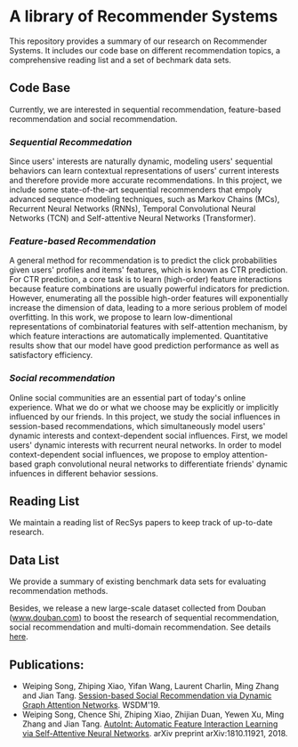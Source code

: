 # A library of Recommender Systems
This repository provides a summary of our research on Recommender Systems.
It includes our code base on different recommendation topics, a comprehensive 
reading list and a set of bechmark data sets.

## Code Base
Currently, we are interested in sequential recommendation, feature-based 
recommendation and social recommendation.

### *Sequential Recommedation*
Since users' interests are naturally dynamic, modeling users' sequential behaviors 
can learn contextual representations of users' current interests and therefore provide 
more accurate recommendations. In this project, we include some state-of-the-art 
sequential recommenders that empoly advanced sequence modeling techniques, such as 
Markov Chains (MCs), Recurrent Neural Networks (RNNs), Temporal Convolutional Neural
Networks (TCN) and Self-attentive Neural Networks (Transformer). 

### *Feature-based Recommendation*
A general method for recommendation is to predict the click probabilities given 
users' profiles and items' features, which is known as CTR prediction.
For CTR prediction, a core task is
to learn (high-order) feature interactions because feature combinations are usually
powerful indicators for prediction. However, enumerating all the possible high-order 
features will exponentially increase the dimension of data, leading to a more serious 
problem of model overfitting. In this work, we propose to learn low-dimentional 
representations of combinatorial features with self-attention mechanism, by which 
feature interactions are automatically implemented. Quantitative results show that 
our model have good prediction performance as well as satisfactory efficiency.

### *Social recommendation*
Online social communities are an essential part of today's online experience. What we do
or what we choose may be explicitly or implicitly influenced by our friends.
In this project, we study the social influences in session-based recommendations, which 
simultaneously model users' dynamic interests and context-dependent social influences.
First, we model users' dynamic interests with recurrent neural networks. 
In order to model context-dependent social influences, we propose to employ attention-based
graph convolutional neural networks to differentiate friends' dynamic infuences in different 
behavior sessions.

## Reading List
We maintain a reading list of RecSys papers to keep track of up-to-date research.

## Data List
We provide a summary of existing benchmark data sets for evaluating recommendation methods.

Besides, we release a new large-scale dataset collected from Douban (www.douban.com) to boost the 
research of sequential recommendation, social recommendation and multi-domain recommendation.
See details [here](https://github.com/Songweiping/RecSys/blob/master/socialRec/README.md#douban-data).


## Publications:
* Weiping Song, Zhiping Xiao, Yifan Wang, Laurent Charlin, Ming Zhang and Jian Tang. 
[Session-based Social Recommendation via Dynamic Graph Attention Networks](https://arxiv.org/pdf/1902.09362.pdf). WSDM'19.
* Weiping Song, Chence Shi, Zhiping Xiao, Zhijian Duan, Yewen Xu, Ming Zhang and Jian Tang.
[AutoInt: Automatic Feature Interaction Learning via Self-Attentive Neural Networks](https://arxiv.org/pdf/1810.11921.pdf).
arXiv preprint arXiv:1810.11921, 2018.
